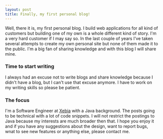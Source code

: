 ```yaml
---
layout: post
title: Finally, my first personal blog!
---
```


Well, there it is, my first personal blog. I build web applications for all kind of customers but building one of my own is a whole different kind of story. I'm a very hard customer if I may say so. In the last couple of years I've taken several attempts to create my own personal site but none of them made it to the public. I'm a big fan of sharing knowledge and with this blog I will share mine.

### Time to start writing
I always had an excuse not to write blogs and share knowledge because I didn't have a blog, but I can't use that excuse anymore. I have to work on my writing skills so please be patient.

### The focus
I'm a Software Engineer at <a href="http://www.xebia.com" target="_blank">Xebia</a> with a Java background. The posts going to be technical with a lot of code snippets. I will not restrict the postings to Java because my interests are much broader then that. I hope you enjoy it and if you have any suggestions about the design, want to report bugs, wnat to see new features or anything else, please contact me.
